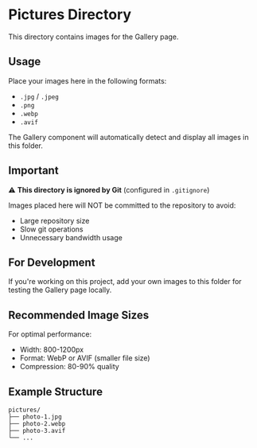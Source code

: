 # Pictures Directory

This directory contains images for the Gallery page.

## Usage

Place your images here in the following formats:
- `.jpg` / `.jpeg`
- `.png`
- `.webp`
- `.avif`

The Gallery component will automatically detect and display all images in this folder.

## Important

⚠️ **This directory is ignored by Git** (configured in `.gitignore`)

Images placed here will NOT be committed to the repository to avoid:
- Large repository size
- Slow git operations
- Unnecessary bandwidth usage

## For Development

If you're working on this project, add your own images to this folder for testing the Gallery page locally.

## Recommended Image Sizes

For optimal performance:
- Width: 800-1200px
- Format: WebP or AVIF (smaller file size)
- Compression: 80-90% quality

## Example Structure

```
pictures/
├── photo-1.jpg
├── photo-2.webp
├── photo-3.avif
└── ...
```
